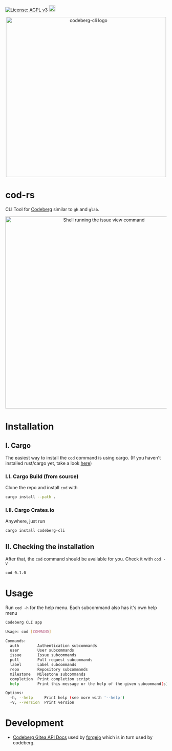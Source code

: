 [![License: AGPL v3](https://img.shields.io/badge/License-AGPL_v3-blue.svg)](https://www.gnu.org/licenses/agpl-3.0)
[<img alt="crates.io" src="https://img.shields.io/crates/v/codeberg-cli.svg?style=for-the-badge&color=fc8d62&logo=rust" height="20">](https://crates.io/crates/codeberg-cli)

<p align="center">
  <img alt="codeberg-cli logo" src="https://codeberg.org/RobWalt/codeberg-cli/raw/branch/main/logo.png" width="500">
</p>

# cod-rs

CLI Tool for [Codeberg](https://codeberg.org/) similar to `gh` and `glab`.

<p align="center">
  <img alt="Shell running the issue view command" width="600" src="https://codeberg.org/RobWalt/codeberg-cli/raw/branch/main/dogfood.gif">
</p>

# Installation 


## I. Cargo

The easiest way to install the `cod` command is using cargo. (If you haven't installed rust/cargo yet, take a look [here](https://doc.rust-lang.org/cargo/getting-started/installation.html))

### I.I. Cargo Build (from source)

Clone the repo and install `cod` with 

```sh 
cargo install --path .
```

### I.II. Cargo Crates.io

Anywhere, just run 

```sh
cargo install codeberg-cli
```

## II. Checking the installation

After that, the `cod` command should be available for you. Check it with `cod -V`

```sh
cod 0.1.0
```

# Usage

Run `cod -h` for the help menu. Each subcommand also has it's own help menu

```sh 
Codeberg CLI app

Usage: cod [COMMAND]

Commands:
  auth        Authentication subcommands
  user        User subcommands
  issue       Issue subcommands
  pull        Pull request subcommands
  label       Label subcommands
  repo        Repository subcommands
  milestone   Milestone subcommands
  completion  Print completion script
  help        Print this message or the help of the given subcommand(s)

Options:
  -h, --help     Print help (see more with '--help')
  -V, --version  Print version

```

# Development 

- [Codeberg Gitea API Docs](https://codeberg.org/api/swagger) used by [forgejo](https://codeberg.org/forgejo/forgejo/src/branch/forgejo/docs/content/doc/developers/api-usage.en-us.md#api-guide) which is in turn used by codeberg.
